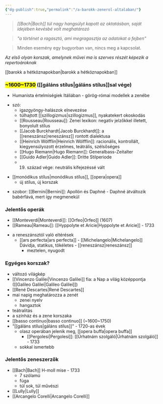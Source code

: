 ```yaml
---
{"dg-publish":true,"permalink":"/a-barokk-zenerol-altalaban/"}
---
```


> *[[Bach\|Bach]] túl nagy hangsúlyt kapott az oktatásban, saját idejében kevésbé volt meghatározó*

> *"a történet a ragasztó, ami megragasztja az adatokat a fejben"*

> Minden esemény egy bugyorban van, nincs meg a kapcsolat.

*Az első olyan korszak, amelynek művei ma is szerves részét képezik a repertoároknak*

[[barokk a hétköznapokban\|barokk a hétköznapokban]]

### <mark>~1600~1730</mark> ([[gáláns stílus\|gáláns stílus]]sal vége)
- Humanista értelmiségiek Itáliában - görög-római modellek a zenébe	
* szó:
	- igazgyöngy-halászok elnevezése
	- túlhajtott [[szillogizmus\|szillogizmus]], nyakatekert okoskodás
	- [[Rousseau\|Rousseau]]: Zenei lexikon: negatív jelzőkkel illetett, bonyolult stílus
	* [[Jacob Burckhardt\|Jacob Burckhardt]]: a [[reneszánsz\|reneszánsz]] rontott dialektusa
	* [[Heinrich Wölfflin\|Heinrich Wölfflin]]: racionális, kontrollált, kiegyensúlyozott
	érzelmes, teátrális, szélsőséges
	* [[Hugo Riemann\|Hugo Riemann]]: Generalbass-Zeitalter
	* [[Guido Adler\|Guido Adler]]: Dritte Stilperiode
	* 19. század vége: neutrális kifejezéssé vált
	
- [[monódikus stílus\|monódikus stílus]], [[opera\|opera]]
	- új stílus, új korszak

* szobor: [[Bernini\|Bernini]]: Apollón és Daphné
		- Daphné átváltozik babérfává, mert így megmenekül

### Jelentős operák
- [[Monteverdi\|Monteverdi]]: [[Orfeo\|Orfeo]] (1607)
- [[Rameau\|Rameau]]: [[Hyppolyte et Aricie\|Hyppolyte et Aricie]] - 1733
* a reneszánsztól való eltérések
	* [[ars perfecta\|ars perfecta]] - [[Michelangelo\|Michelangelo]] Dávidja, statikus, tökéletes - [[reneszánsz\|reneszánsz]]
		* meztelen, nyugodt

### Egyéges korszak?
* változó világkép
* [[Vincenzo Galilei\|Vincenzo Galilei]] fia: a Nap a világ középpontja ([[Galileo Galilei\|Galileo Galilei]])
* [[René Descartes\|René Descartes]]
* mai napig meghatározza a zenét
	* zenei nyelv
	* hangaztok
* teátralitás
* a színház és a zene korszaka
* [[basso continuo\|basso continuo]] (~1600~1750)
* "[[gáláns stílus\|gáláns stílus]]" - 1720-as évek
	* olasz operában jelenik meg, [[opera buffa\|opera buffa]]
		* [[Pergolesi\|Pergolesi]]: [[Úrhatnám szolgáló\|Úrhatnám szolgáló]] - 1733
	* sokkal ismertebb

### Jelentős zeneszerzők
* [[Bach\|Bach]] H-moll mise - 1733
	* 7 szólamú
	* fúga
	* túl sok, túl művészi
* [[Lully\|Lully]]
* [[Arcangelo Corelli\|Arcangelo Corelli]]